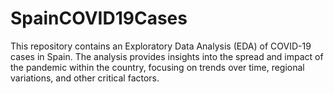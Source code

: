 # SpainCOVID19Cases
This repository contains an Exploratory Data Analysis (EDA) of COVID-19 cases in Spain. The analysis provides insights into the spread and impact of the pandemic within the country, focusing on trends over time, regional variations, and other critical factors.
